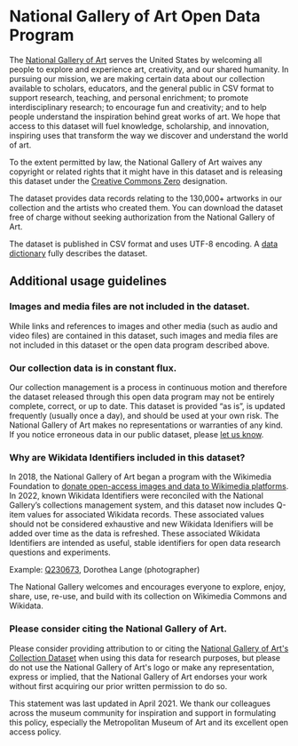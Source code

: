 # National Gallery of Art Open Data Program

The [National Gallery of Art](https://www.nga.gov) serves the United States by welcoming all people to explore and experience art, creativity, and our shared humanity. In pursuing our mission, we are making certain data about our collection available to scholars, educators, and the general public in CSV format to support research, teaching, and personal enrichment; to promote interdisciplinary research; to encourage fun and creativity; and to help people understand the inspiration behind great works of art. We hope that access to this dataset will fuel knowledge, scholarship, and innovation, inspiring uses that transform the way we discover and understand the world of art.

To the extent permitted by law, the National Gallery of Art waives any copyright or related rights that it might have in this dataset and is releasing this dataset under the [Creative Commons Zero](https://creativecommons.org/publicdomain/zero/1.0/) designation.

The dataset provides data records relating to the 130,000+ artworks in our collection and the artists who created them.  You can download the dataset free of charge without seeking authorization from the National Gallery of Art.  

The dataset is published in CSV format and uses UTF-8 encoding.  A [data dictionary](https://github.com/NationalGalleryOfArt/opendata/blob/master/documentation) fully describes the dataset.

## Additional usage guidelines

### Images and media files are not included in the dataset.

While links and references to images and other media (such as audio and video files) are contained in this dataset, such images and media files are not included in this dataset or the open data program described above.  

### Our collection data is in constant flux.

Our collection management is a process in continuous motion and therefore the dataset released through this open data program may not be entirely complete, correct, or up to date. This dataset is provided “as is”, is updated frequently (usually once a day), and should be used at your own risk. The National Gallery of Art makes no representations or warranties of any kind. If you notice erroneous data in our public dataset, please [let us know](https://www.nga.gov/contact-us.html).

### Why are Wikidata Identifiers included in this dataset?

In 2018, the National Gallery of Art began a program with the Wikimedia Foundation to [donate open-access images and data to Wikimedia platforms](https://www.nga.gov/open-access-images/wikimedia-commons-wikidata.html). In 2022, known Wikidata Identifiers were reconciled with the National Gallery’s collections management system, and this dataset now includes Q-item values for associated Wikidata records. These associated values should not be considered exhaustive and new Wikidata Idenifiers will be added over time as the data is refreshed. These associated Wikidata Identifiers are intended as useful, stable identifiers for open data research questions and experiments.

Example: [Q230673](https://www.wikidata.org/wiki/Q230673), Dorothea Lange (photographer)

The National Gallery welcomes and encourages everyone to explore, enjoy, share, use, re-use, and build with its collection on Wikimedia Commons and Wikidata.

### Please consider citing the National Gallery of Art.

Please consider providing attribution to or citing the [National Gallery of Art's Collection Dataset](https://github.com/NationalGalleryOfArt/opendata) when using this data for research purposes, but please do not use the National Gallery of Art's logo or make any representation, express or implied, that the National Gallery of Art endorses your work without first acquiring our prior written permission to do so.

This statement was last updated in April 2021. We thank our colleagues across the museum community for inspiration and support in formulating this policy, especially the Metropolitan Museum of Art and its excellent open access policy. 


